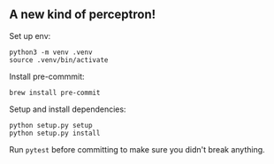 ## A new kind of perceptron!

Set up env:

```shell
python3 -m venv .venv
source .venv/bin/activate
```

Install pre-commmit:

```shell
brew install pre-commit
```

Setup and install dependencies:

```shell
python setup.py setup
python setup.py install
```

Run `pytest` before committing to make sure you didn't break anything.
